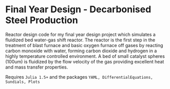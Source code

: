 # Final Year Design - Decarbonised Steel Production

Reactor design code for my final year design project which simulates a fluidized bed water-gas shift reactor. The reactor is the first step in the treatment of blast furnace and basic oxygen furnace off gases by reacting carbon monoxide with water, forming carbon dioxide and hydrogen in a highly temperature controlled environment. A bed of small catalyst spheres (100um) is fluidized by the flow velocity of the gas providing excellent heat and mass transfer properties.

Requires ```Julia 1.5+``` and the packages ```YAML, DifferentialEquations, Sundials, Plots```
